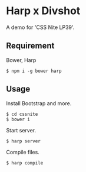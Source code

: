 # Harp x Divshot

A demo for 'CSS Nite LP39'.

## Requirement

Bower, Harp

```
$ npm i -g bower harp
```

## Usage

Install Bootstrap and more.

```
$ cd cssnite
$ bower i
```

Start server.

```
$ harp server
```

Compile files.

```
$ harp compile
```
